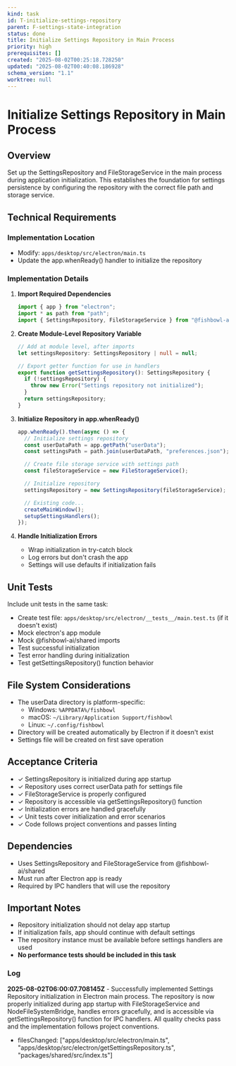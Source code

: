```yaml
---
kind: task
id: T-initialize-settings-repository
parent: F-settings-state-integration
status: done
title: Initialize Settings Repository in Main Process
priority: high
prerequisites: []
created: "2025-08-02T00:25:18.728250"
updated: "2025-08-02T00:40:08.186928"
schema_version: "1.1"
worktree: null
---
```


# Initialize Settings Repository in Main Process

## Overview

Set up the SettingsRepository and FileStorageService in the main process during application initialization. This establishes the foundation for settings persistence by configuring the repository with the correct file path and storage service.

## Technical Requirements

### Implementation Location

- Modify: `apps/desktop/src/electron/main.ts`
- Update the app.whenReady() handler to initialize the repository

### Implementation Details

1. **Import Required Dependencies**

   ```typescript
   import { app } from "electron";
   import * as path from "path";
   import { SettingsRepository, FileStorageService } from "@fishbowl-ai/shared";
   ```

2. **Create Module-Level Repository Variable**

   ```typescript
   // Add at module level, after imports
   let settingsRepository: SettingsRepository | null = null;

   // Export getter function for use in handlers
   export function getSettingsRepository(): SettingsRepository {
     if (!settingsRepository) {
       throw new Error("Settings repository not initialized");
     }
     return settingsRepository;
   }
   ```

3. **Initialize Repository in app.whenReady()**

   ```typescript
   app.whenReady().then(async () => {
     // Initialize settings repository
     const userDataPath = app.getPath("userData");
     const settingsPath = path.join(userDataPath, "preferences.json");

     // Create file storage service with settings path
     const fileStorageService = new FileStorageService();

     // Initialize repository
     settingsRepository = new SettingsRepository(fileStorageService);

     // Existing code...
     createMainWindow();
     setupSettingsHandlers();
   });
   ```

4. **Handle Initialization Errors**
   - Wrap initialization in try-catch block
   - Log errors but don't crash the app
   - Settings will use defaults if initialization fails

## Unit Tests

Include unit tests in the same task:

- Create test file: `apps/desktop/src/electron/__tests__/main.test.ts` (if it doesn't exist)
- Mock electron's app module
- Mock @fishbowl-ai/shared imports
- Test successful initialization
- Test error handling during initialization
- Test getSettingsRepository() function behavior

## File System Considerations

- The userData directory is platform-specific:
  - Windows: `%APPDATA%/fishbowl`
  - macOS: `~/Library/Application Support/fishbowl`
  - Linux: `~/.config/fishbowl`
- Directory will be created automatically by Electron if it doesn't exist
- Settings file will be created on first save operation

## Acceptance Criteria

- ✓ SettingsRepository is initialized during app startup
- ✓ Repository uses correct userData path for settings file
- ✓ FileStorageService is properly configured
- ✓ Repository is accessible via getSettingsRepository() function
- ✓ Initialization errors are handled gracefully
- ✓ Unit tests cover initialization and error scenarios
- ✓ Code follows project conventions and passes linting

## Dependencies

- Uses SettingsRepository and FileStorageService from @fishbowl-ai/shared
- Must run after Electron app is ready
- Required by IPC handlers that will use the repository

## Important Notes

- Repository initialization should not delay app startup
- If initialization fails, app should continue with default settings
- The repository instance must be available before settings handlers are used
- **No performance tests should be included in this task**

### Log

**2025-08-02T06:00:07.708145Z** - Successfully implemented Settings Repository initialization in Electron main process. The repository is now properly initialized during app startup with FileStorageService and NodeFileSystemBridge, handles errors gracefully, and is accessible via getSettingsRepository() function for IPC handlers. All quality checks pass and the implementation follows project conventions.

- filesChanged: ["apps/desktop/src/electron/main.ts", "apps/desktop/src/electron/getSettingsRepository.ts", "packages/shared/src/index.ts"]
